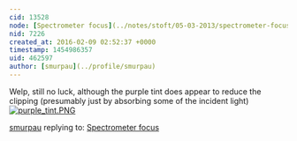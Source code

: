 ```yaml
---
cid: 13528
node: [Spectrometer focus](../notes/stoft/05-03-2013/spectrometer-focus)
nid: 7226
created_at: 2016-02-09 02:52:37 +0000
timestamp: 1454986357
uid: 462597
author: [smurpau](../profile/smurpau)
---
```


Welp, still no luck, although the purple tint does appear to reduce the clipping (presumably just by absorbing some of the incident light) [![purple_tint.PNG](//i.publiclab.org/system/images/photos/000/014/161/medium/purple_tint.PNG)](//i.publiclab.org/system/images/photos/000/014/161/original/purple_tint.PNG)



[smurpau](../profile/smurpau) replying to: [Spectrometer focus](../notes/stoft/05-03-2013/spectrometer-focus)

